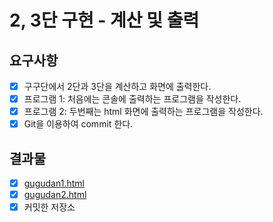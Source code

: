 # 2, 3단 구현 - 계산 및 출력

## 요구사항

- [x] 구구단에서 2단과 3단을 계산하고 화면에 출력한다.
- [x] 프로그램 1: 처음에는 콘솔에 출력하는 프로그램을 작성한다.
- [x] 프로그램 2: 두번째는 html 화면에 출력하는 프로그램을 작성한다.
- [x] Git을 이용하여 commit 한다.

## 결과물

- [x] [gugudan1.html](./06/gugudan1.html)
- [x] [gugudan2.html](./06/gugudan2.html)
- [x] 커밋한 저장소
